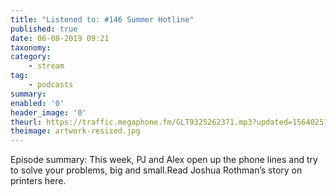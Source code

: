 ```yaml
---
title: "Listened to: #146 Summer Hotline"
published: true
date: 06-08-2019 09:21
taxonomy:
category:
	- stream
tag:
	- podcasts
summary:
enabled: '0'
header_image: '0'
theurl: https://traffic.megaphone.fm/GLT9325262371.mp3?updated=1564025120
theimage: artwork-resized.jpg
--- 
```

Episode summary: This week, PJ and Alex open up the phone lines and try to solve your problems, big and small.Read Joshua Rothman’s story on printers here.
